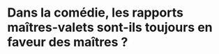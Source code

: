 
# Dans la comédie, les rapports maîtres-valets sont-ils toujours en faveur des maîtres ?


<!--stackedit_data:
eyJoaXN0b3J5IjpbLTYxMTY0NDI1OCwtNjczODQ0MDMwXX0=
-->
